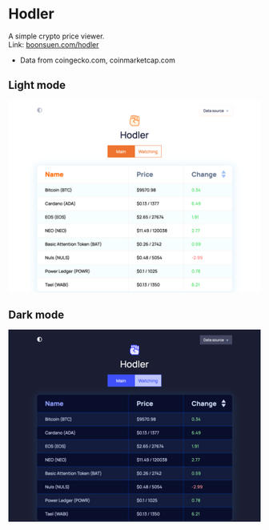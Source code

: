 # Hodler
A simple crypto price viewer.<br>
Link: [boonsuen.com/hodler](https://boonsuen.com/hodler/)
- Data from coingecko.com, coinmarketcap.com

## Light mode
![Hodler light mode](https://raw.githubusercontent.com/boonsuen/hodler/master/src/assets/img/screenshot-lightmode.png)

## Dark mode
![Hodler dark mode](https://raw.githubusercontent.com/boonsuen/hodler/master/src/assets/img/screenshot-darkmode.png)